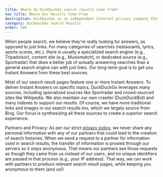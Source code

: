 ```yaml
---
title: Where do DuckDuckGo search results come from?
nav_title: Where Our Results Come From
description: DuckDuckGo is an independent internet privacy company that offers a private alternative to Google search & Chrome in one free app.
category: DuckDuckGo Search Results
order: 100
---
```


When people search, we believe they're really looking for answers, as opposed to just links. For many categories of searches (restaurants, lyrics, sports scores, etc.), there is usually a specialized search engine (e.g., Tripadvisor), content site (e.g., Musixmatch), or dedicated source (e.g., Sportradar) that does a better job of actually answering searches than a general search engine can with just links. Our long-term goal is to get you Instant Answers from these best sources.

Most of our search result pages feature one or more Instant Answers. To deliver Instant Answers on specific topics, DuckDuckGo leverages many sources, including specialized sources like Sportradar and crowd-sourced sites like Wikipedia. We also maintain our own crawler (DuckDuckBot) and many indexes to support our results. Of course, we have more traditional links and images in our search results too, which we largely source from Bing. Our focus is synthesizing all these sources to create a superior search experience.

Partners and Privacy: As per our strict [privacy policy](https://duckduckgo.com/privacy), we never share any personal information with any of our partners that could lead to the creation of search histories. When we send a request to a partner for information used in search results, the transfer of information is proxied through our servers so it stays anonymous. That means our partners see those requests as though they came from us instead of our users, and no unique identifiers are passed in that process (e.g., your IP address). That way, we can work with partners to produce relevant search result pages, while keeping you anonymous to them (and us!).
